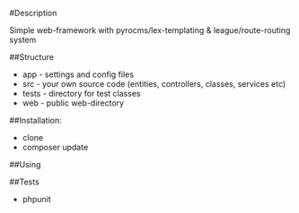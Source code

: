 #Description

Simple web-framework with pyrocms/lex-templating & league/route-routing system

##Structure
* app - settings and config files
* src - your own source code (entities, controllers, classes, services etc)
* tests - directory for test classes
* web - public web-directory

##Installation:
* clone
* composer update

##Using

##Tests
* phpunit